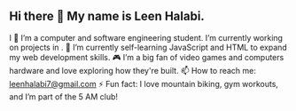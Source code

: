 ## Hi there 👋 My name is Leen Halabi. 
I
🔭 I’m a computer and software engineering student.  I’m currently working on projects in .
🌱 I’m currently self-learning JavaScript and HTML to expand my web development skills.
🎮 I’m a big fan of video games and computers hardware and love exploring how they're built. 
📫 How to reach me: leenhalabi7@gmail.com
⚡ Fun fact: I love mountain biking, gym workouts, and I’m part of the 5 AM club!
